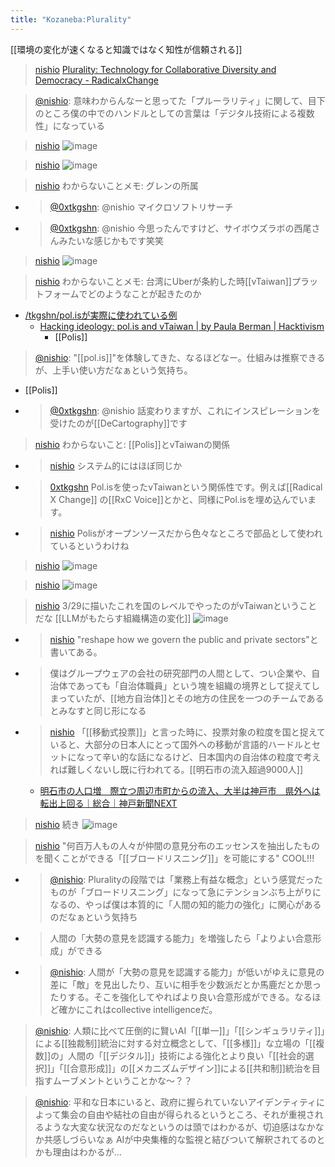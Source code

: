 ```yaml
---
title: "Kozaneba:Plurality"
---
```


[[環境の変化が速くなると知識ではなく知性が信頼される]]
> [nishio](https://twitter.com/nishio/status/1645707389377843200)
>  [Plurality: Technology for Collaborative Diversity and Democracy - RadicalxChange](https://www.radicalxchange.org/media/blog/plurality-technology-for-collaborative-diversity-and-democracy/)

> [@nishio](https://twitter.com/nishio/status/1645705731105226752?s=20): 意味わからんなーと思ってた「プルーラリティ」に関して、目下のところ僕の中でのハンドルとしての言葉は「デジタル技術による複数性」になっている

> [nishio](https://twitter.com/nishio/status/1645707443215929344)
>  ![image](https://pbs.twimg.com/media/Fta6MeuaMAADzbO?format=jpg&name=medium#.png)

> [nishio](https://twitter.com/nishio/status/1645709556927057921)
>  ![image](https://pbs.twimg.com/media/Fta8HgSaMAAoZJK?format=jpg&name=medium#.png)

> [nishio](https://twitter.com/nishio/status/1645711237039394816) わからないことメモ: グレンの所属
- > [@0xtkgshn](https://twitter.com/0xtkgshn/status/1645713701264306176?s=20): @nishio マイクロソフトリサーチ
- > [@0xtkgshn](https://twitter.com/0xtkgshn/status/1645713943158198272?s=20): @nishio 今思ったんですけど、サイボウズラボの西尾さんみたいな感じかもです笑笑

> [nishio](https://twitter.com/nishio/status/1645712464166932480)
>  ![image](https://pbs.twimg.com/media/Fta-wwDaAAI3RRV?format=jpg&name=medium#.png)

> [nishio](https://twitter.com/nishio/status/1645713847578423297) わからないことメモ: 台湾にUberが条約した時[[vTaiwan]]プラットフォームでどのようなことが起きたのか
- [/tkgshn/pol.isが実際に使われている例](https://scrapbox.io/tkgshn/pol.isが実際に使われている例)
    - [Hacking ideology: pol.is and vTaiwan | by Paula Berman | Hacktivism](https://words.democracy.earth/hacking-ideology-pol-is-and-vtaiwan-570d36442ee5)
        - [[Polis]]

> [@nishio](https://twitter.com/nishio/status/1645753836852871174?s=20): "[[pol.is]]"を体験してきた、なるほどなー。仕組みは推察できるが、上手い使い方だなぁという気持ち。
- [[Polis]]
- > [@0xtkgshn](https://twitter.com/0xtkgshn/status/1645802995660247040?s=20): @nishio 話変わりますが、これにインスピレーションを受けたのが[[DeCartography]]です

> [nishio](https://twitter.com/nishio/status/1645755663799447555) わからないこと: [[Polis]]とvTaiwanの関係
- > [nishio](https://twitter.com/nishio/status/1645802674808553474) システム的にはほぼ同じか
- > [0xtkgshn](https://twitter.com/0xtkgshn/status/1645802918539575299) Pol.isを使ったvTaiwanという関係性です。例えば[[Radical X Change]] の[[RxC Voice]]とかと、同様にPol.isを埋め込んでいます。
- > [nishio](https://twitter.com/nishio/status/1645803298912616455) Polisがオープンソースだから色々なところで部品として使われているというわけね

> [nishio](https://twitter.com/nishio/status/1645719071806324736)
>  ![image](https://pbs.twimg.com/media/FtbEw2fakAEoSSL?format=jpg&name=large#.png)

> [nishio](https://twitter.com/nishio/status/1645719144166481920)
>  ![image](https://pbs.twimg.com/media/FtbE1khaAAAlrpl?format=jpg&name=medium#.png)

> [nishio](https://twitter.com/nishio/status/1645719836406976512) 3/29に描いたこれを国のレベルでやったのがvTaiwanということだな
>  [[LLMがもたらす組織構造の変化]]
>  ![image](https://pbs.twimg.com/card_img/1645719623961280513/YlwFd1Oe?format=jpg&name=360x360#.png)
- > [nishio](https://twitter.com/nishio/status/1645721294401605632) "reshape how we govern the public and private sectors"と書いてある。
- >  僕はグループウェアの会社の研究部門の人間として、つい企業や、自治体であっても「自治体職員」という塊を組織の境界として捉えてしまっていたが、[[地方自治体]]とその地方の住民を一つのチームであるとみなすと同じ形になる
- > [nishio](https://twitter.com/nishio/status/1645722551925243905) 「[[移動式投票]]」と言った時に、投票対象の粒度を国と捉えていると、大部分の日本人にとって国外への移動が言語的ハードルとセットになって辛い的な話になるけど、日本国内の自治体の粒度で考えれば難しくないし既に行われてる。[[明石市の流入超過9000人]]
    - [明石市の人口増　際立つ周辺市町からの流入、大半は神戸市　県外へは転出上回る｜総合｜神戸新聞NEXT](https://www.kobe-np.co.jp/news/sougou/202206/0015376948.shtml)

> [nishio](https://twitter.com/nishio/status/1645769092555763712) 続き
>  ![image](https://pbs.twimg.com/media/FtbyQ0daQAARs6d?format=jpg&name=medium#.png)

> [nishio](https://twitter.com/nishio/status/1645786071391944704) "何百万人もの人々が仲間の意見分布のエッセンスを抽出したものを聞くことができる「[[ブロードリスニング]]」を可能にする" COOL!!!
- > [@nishio](https://twitter.com/nishio/status/1645805175612014597?s=46&t=gkSZtjGEtUZPO0JCzBxCBw): Pluralityの段階では「業務上有益な概念」という感覚だったものが「ブロードリスニング」になって急にテンションぶち上がりになるの、やっぱ僕は本質的に「人間の知的能力の強化」に関心があるのだなぁという気持ち
- > 人間の「大勢の意見を認識する能力」を増強したら「よりよい合意形成」ができる
- > [@nishio](https://twitter.com/nishio/status/1645806155124600833?s=46&t=gkSZtjGEtUZPO0JCzBxCBw): 人間が「大勢の意見を認識する能力」が低いがゆえに意見の差に「敵」を見出したり、互いに相手を少数派だとか馬鹿だとか思ったりする。そこを強化してやればより良い合意形成ができる。なるほど確かにこれはcollective intelligenceだ。

> [@nishio](https://twitter.com/nishio/status/1645740673675698176?s=20): 人類に比べて圧倒的に賢いAI「[[単一]]」「[[シンギュラリティ]]」による[[独裁制]]統治に対する対立概念として、「[[多様]]」な立場の「[[複数]]の」人間の「[[デジタル]]」技術による強化とより良い「[[社会的選択]]」「[[合意形成]]」の[[メカニズムデザイン]]による[[共和制]]統治を目指すムーブメントということかな〜？？

> [@nishio](https://twitter.com/nishio/status/1645807494118375424?s=46&t=gkSZtjGEtUZPO0JCzBxCBw): 平和な日本にいると、政府に握られていないアイデンティティによって集会の自由や結社の自由が得られるというところ、それが重視されるような大変な状況なのだなというのは頭ではわかるが、切迫感はなかなか共感しづらいなぁ
> AIが中央集権的な監視と結びついて解釈されてるのとかも理由はわかるが…